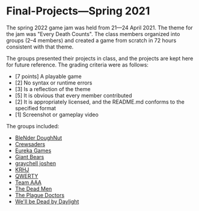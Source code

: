 # Final-Projects—Spring 2021

The spring 2022 game jam was held from 21—24 April 2021. The theme for the jam was "Every Death Counts". The class members organized into groups (2–4 members) and created a game from scratch in 72 hours consistent with that theme.

The groups presented their projects in class, and the projects are kept here for future reference. The grading criteria were as follows:
 * [7 points] A playable game
 * [2] No syntax or runtime errors
 * [3] Is a reflection of the theme
 * [5] It is obvious that every member contributed
 * [2] It is appropriately licensed, and the README.md conforms to the specified format
 * [1] Screenshot or gameplay video

The groups included:
 * [BleNder DoughNut](https://github.com/BL-MSCH-C220/Final-Projects-S21/tree/main/BleNder-DoughNut)
 * [Crewsaders](https://github.com/BL-MSCH-C220/Final-Projects-S21/tree/main/Crewsaders)
 * [Eureka Games](https://github.com/BL-MSCH-C220/Final-Projects-S21/tree/main/Eureka-Games)
 * [Giant Bears](https://github.com/BL-MSCH-C220/Final-Projects-S21/tree/main/Giant-Bears)
 * [graychell joshen](https://github.com/BL-MSCH-C220/Final-Projects-S21/tree/main/graychell-joshen)
 * [KRHJ](https://github.com/BL-MSCH-C220/Final-Projects-S21/tree/main/KRHJ)
 * [QWERTY](https://github.com/BL-MSCH-C220/Final-Projects-S21/tree/main/QWERTY)
 * [Team AAA](https://github.com/BL-MSCH-C220/Final-Projects-S21/tree/main/TEAM-AAA)
 * [The Dead Men](https://github.com/BL-MSCH-C220/Final-Projects-S21/tree/main/The-Dead-Men)
 * [The Plague Doctors](https://github.com/BL-MSCH-C220/Final-Projects-S21/tree/main/The-Plague-Doctors)
 * [We'll be Dead by Daylight](https://github.com/BL-MSCH-C220/Final-Projects-S21/tree/main/Well-Be-Dead-by-Daylight)
 
